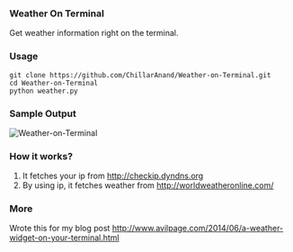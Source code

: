 ### Weather On Terminal
Get weather information right on the terminal.


 
### Usage
    git clone https://github.com/ChillarAnand/Weather-on-Terminal.git
    cd Weather-on-Terminal
    python weather.py



### Sample Output
![Weather-on-Terminal](http://4.bp.blogspot.com/-_b09ZZBmFHk/U48GvsG0wPI/AAAAAAAAKj8/LU7WmtkKO_o/s1600/weather-widget-terminal.png)



### How it works?
1. It fetches your ip from  http://checkip.dyndns.org
2. By using ip, it fetches weather from http://worldweatheronline.com/


### More
Wrote this for my blog post http://www.avilpage.com/2014/06/a-weather-widget-on-your-terminal.html
